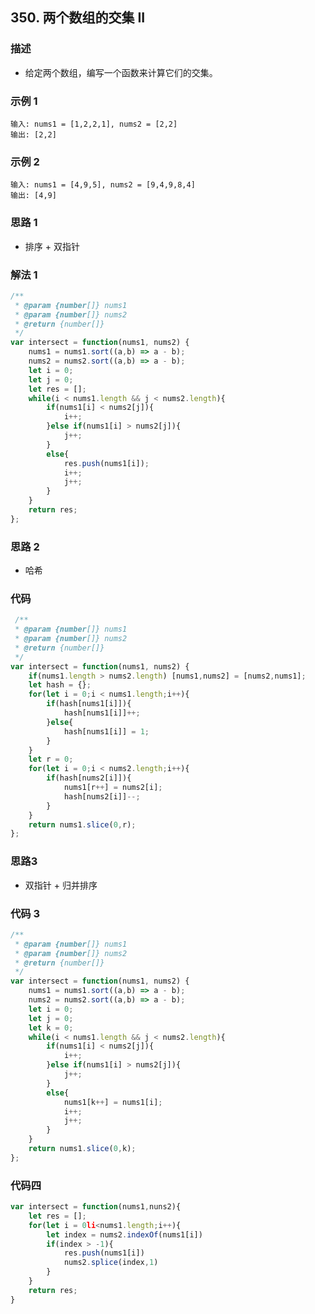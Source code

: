 <!--
 * @Author: your name
 * @Date: 2020-03-09 22:20:59
 * @LastEditTime: 2020-07-21 08:47:15
 * @LastEditors: Please set LastEditors
 * @Description: In User Settings Edit
 * @FilePath: /leetcode_fe/451-500/485_最大连续1的个数.md
 -->
## 350. 两个数组的交集 II

### 描述
+ 给定两个数组，编写一个函数来计算它们的交集。

### 示例 1
```
输入: nums1 = [1,2,2,1], nums2 = [2,2]
输出: [2,2]
```

### 示例 2
```
输入: nums1 = [4,9,5], nums2 = [9,4,9,8,4]
输出: [4,9]
```



### 思路 1
+ 排序 + 双指针


### 解法 1
```js
/**
 * @param {number[]} nums1
 * @param {number[]} nums2
 * @return {number[]}
 */
var intersect = function(nums1, nums2) {
    nums1 = nums1.sort((a,b) => a - b);
    nums2 = nums2.sort((a,b) => a - b);
    let i = 0;
    let j = 0;
    let res = [];
    while(i < nums1.length && j < nums2.length){
        if(nums1[i] < nums2[j]){
            i++;
        }else if(nums1[i] > nums2[j]){
            j++;
        }
        else{
            res.push(nums1[i]);
            i++;
            j++;
        }
    }
    return res;
};

```


### 思路 2
+ 哈希

### 代码
```js
 /**
 * @param {number[]} nums1
 * @param {number[]} nums2
 * @return {number[]}
 */
var intersect = function(nums1, nums2) {
    if(nums1.length > nums2.length) [nums1,nums2] = [nums2,nums1];
    let hash = {};
    for(let i = 0;i < nums1.length;i++){
        if(hash[nums1[i]]){
            hash[nums1[i]]++;
        }else{
            hash[nums1[i]] = 1;
        }
    }
    let r = 0;
    for(let i = 0;i < nums2.length;i++){
        if(hash[nums2[i]]){
            nums1[r++] = nums2[i];
            hash[nums2[i]]--;
        }
    }
    return nums1.slice(0,r);
};

```

### 思路3
+ 双指针 + 归并排序

### 代码 3
```js
/**
 * @param {number[]} nums1
 * @param {number[]} nums2
 * @return {number[]}
 */
var intersect = function(nums1, nums2) {
    nums1 = nums1.sort((a,b) => a - b);
    nums2 = nums2.sort((a,b) => a - b);
    let i = 0;
    let j = 0;
    let k = 0;
    while(i < nums1.length && j < nums2.length){
        if(nums1[i] < nums2[j]){
            i++;
        }else if(nums1[i] > nums2[j]){
            j++;
        }
        else{
            nums1[k++] = nums1[i];
            i++;
            j++;
        }
    }
    return nums1.slice(0,k);
};

```

### 代码四
```js
var intersect = function(nums1,nuns2){
    let res = [];
    for(let i = 0li<nums1.length;i++){
        let index = nums2.indexOf(nums1[i])
        if(index > -1){
            res.push(nums1[i])
            nums2.splice(index,1)
        }
    }
    return res;
}
```